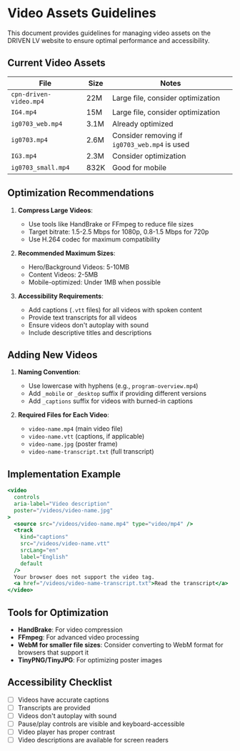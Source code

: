 # Video Assets Guidelines

This document provides guidelines for managing video assets on the DRIVEN LV website to ensure optimal performance and accessibility.

## Current Video Assets

| File | Size | Notes |
|------|------|-------|
| `cpn-driven-video.mp4` | 22M | Large file, consider optimization |
| `IG4.mp4` | 15M | Large file, consider optimization |
| `ig0703_web.mp4` | 3.1M | Already optimized |
| `ig0703.mp4` | 2.6M | Consider removing if `ig0703_web.mp4` is used |
| `IG3.mp4` | 2.3M | Consider optimization |
| `ig0703_small.mp4` | 832K | Good for mobile |

## Optimization Recommendations

1. **Compress Large Videos**:
   - Use tools like HandBrake or FFmpeg to reduce file sizes
   - Target bitrate: 1.5-2.5 Mbps for 1080p, 0.8-1.5 Mbps for 720p
   - Use H.264 codec for maximum compatibility

2. **Recommended Maximum Sizes**:
   - Hero/Background Videos: 5-10MB
   - Content Videos: 2-5MB
   - Mobile-optimized: Under 1MB when possible

3. **Accessibility Requirements**:
   - Add captions (`.vtt` files) for all videos with spoken content
   - Provide text transcripts for all videos
   - Ensure videos don't autoplay with sound
   - Include descriptive titles and descriptions

## Adding New Videos

1. **Naming Convention**:
   - Use lowercase with hyphens (e.g., `program-overview.mp4`)
   - Add `_mobile` or `_desktop` suffix if providing different versions
   - Add `_captions` suffix for videos with burned-in captions

2. **Required Files for Each Video**:
   - `video-name.mp4` (main video file)
   - `video-name.vtt` (captions, if applicable)
   - `video-name.jpg` (poster frame)
   - `video-name-transcript.txt` (full transcript)

## Implementation Example

```jsx
<video 
  controls
  aria-label="Video description"
  poster="/videos/video-name.jpg"
>
  <source src="/videos/video-name.mp4" type="video/mp4" />
  <track
    kind="captions"
    src="/videos/video-name.vtt"
    srcLang="en"
    label="English"
    default
  />
  Your browser does not support the video tag.
  <a href="/videos/video-name-transcript.txt">Read the transcript</a>
</video>
```

## Tools for Optimization

- **HandBrake**: For video compression
- **FFmpeg**: For advanced video processing
- **WebM for smaller file sizes**: Consider converting to WebM format for browsers that support it
- **TinyPNG/TinyJPG**: For optimizing poster images

## Accessibility Checklist

- [ ] Videos have accurate captions
- [ ] Transcripts are provided
- [ ] Videos don't autoplay with sound
- [ ] Pause/play controls are visible and keyboard-accessible
- [ ] Video player has proper contrast
- [ ] Video descriptions are available for screen readers

